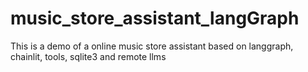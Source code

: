 # music_store_assistant_langGraph
This is a demo of a online music store assistant based on langgraph, chainlit, tools, sqlite3 and remote llms

